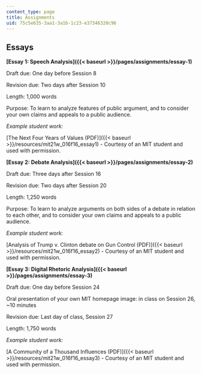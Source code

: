 ```yaml
---
content_type: page
title: Assignments
uid: 75c5e635-3aa1-3a1b-1c23-e37346320c96
---
```


Essays
------

**[Essay 1: Speech Analysis]({{< baseurl >}}/pages/assignments/essay-1)**

Draft due: One day before Session 8

Revision due: Two days after Session 10

Length: 1,000 words

Purpose: To learn to analyze features of public argument, and to consider your own claims and appeals to a public audience.

_Example student work:_

[The Next Four Years of Values (PDF)]({{< baseurl >}}/resources/mit21w_016f16_essay1) - Courtesy of an MIT student and used with permission.

**[Essay 2: Debate Analysis]({{< baseurl >}}/pages/assignments/essay-2)**

Draft due: Three days after Session 16

Revision due: Two days after Session 20

Length: 1,250 words

Purpose: To learn to analyze arguments on both sides of a debate in relation to each other, and to consider your own claims and appeals to a public audience.

_Example student work:_ 

[Analysis of Trump v. Clinton debate on Gun Control (PDF)]({{< baseurl >}}/resources/mit21w_016f16_essay2) - Courtesy of an MIT student and used with permission.

**[Essay 3: Digital Rhetoric Analysis]({{< baseurl >}}/pages/assignments/essay-3)**

Draft due: One day before Session 24

Oral presentation of your own MIT homepage image: in class on Session 26, ~10 minutes

Revision due: Last day of class, Session 27

Length: 1,750 words

_Example student work:_

[A Community of a Thousand Influences (PDF)]({{< baseurl >}}/resources/mit21w_016f16_essay3) - Courtesy of an MIT student and used with permission.